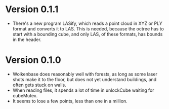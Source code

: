 # Version 0.1.1
- There's a new program LASify, which reads a point cloud in XYZ or PLY format and converts it to LAS. This is needed, because the octree has to start with a bounding cube, and only LAS, of these formats, has bounds in the header.

# Version 0.1.0
- Wolkenbase does reasonably well with forests, as long as some laser shots make it to the floor, but does not yet understand buildings, and often gets stuck on walls.
- When reading files, it spends a lot of time in unlockCube waiting for cubeMutex.
- It seems to lose a few points, less than one in a million.
